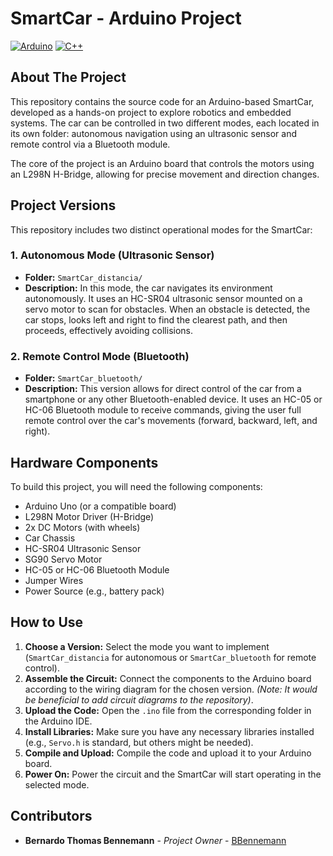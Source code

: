 # SmartCar - Arduino Project

[![Arduino](https://img.shields.io/badge/Arduino-C++-00979D?style=for-the-badge&logo=arduino)](https://www.arduino.cc/)
[![C++](https://img.shields.io/badge/C++-blue?style=for-the-badge&logo=cplusplus)](https://isocpp.org/)

## About The Project

This repository contains the source code for an Arduino-based SmartCar, developed as a hands-on project to explore robotics and embedded systems. The car can be controlled in two different modes, each located in its own folder: autonomous navigation using an ultrasonic sensor and remote control via a Bluetooth module.

The core of the project is an Arduino board that controls the motors using an L298N H-Bridge, allowing for precise movement and direction changes.

## Project Versions

This repository includes two distinct operational modes for the SmartCar:

### 1. Autonomous Mode (Ultrasonic Sensor)
* **Folder:** `SmartCar_distancia/`
* **Description:** In this mode, the car navigates its environment autonomously. It uses an HC-SR04 ultrasonic sensor mounted on a servo motor to scan for obstacles. When an obstacle is detected, the car stops, looks left and right to find the clearest path, and then proceeds, effectively avoiding collisions.

### 2. Remote Control Mode (Bluetooth)
* **Folder:** `SmartCar_bluetooth/`
* **Description:** This version allows for direct control of the car from a smartphone or any other Bluetooth-enabled device. It uses an HC-05 or HC-06 Bluetooth module to receive commands, giving the user full remote control over the car's movements (forward, backward, left, and right).

## Hardware Components

To build this project, you will need the following components:

* Arduino Uno (or a compatible board)
* L298N Motor Driver (H-Bridge)
* 2x DC Motors (with wheels)
* Car Chassis
* HC-SR04 Ultrasonic Sensor
* SG90 Servo Motor
* HC-05 or HC-06 Bluetooth Module
* Jumper Wires
* Power Source (e.g., battery pack)

## How to Use

1.  **Choose a Version:** Select the mode you want to implement (`SmartCar_distancia` for autonomous or `SmartCar_bluetooth` for remote control).
2.  **Assemble the Circuit:** Connect the components to the Arduino board according to the wiring diagram for the chosen version. *(Note: It would be beneficial to add circuit diagrams to the repository)*.
3.  **Upload the Code:** Open the `.ino` file from the corresponding folder in the Arduino IDE.
4.  **Install Libraries:** Make sure you have any necessary libraries installed (e.g., `Servo.h` is standard, but others might be needed).
5.  **Compile and Upload:** Compile the code and upload it to your Arduino board.
6.  **Power On:** Power the circuit and the SmartCar will start operating in the selected mode.

## Contributors

* **Bernardo Thomas Bennemann** - *Project Owner* - [BBennemann](https://github.com/BBennemann)
